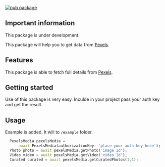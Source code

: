 [![pub package](https://img.shields.io/pub/v/pexels_photos_videos.svg)](https://pub.dev/packages/pexels_photos_videos)

## Important information

This package is under development.

This package will help you to get data from [Pexels](https://pexels.com). 

## Features

This package is able to fetch full details from [Pexels](https://pexels.com).

## Getting started

Use of this package is very easy. Inculde in your project pass your auth key and get the result.

## Usage

Example is added. It will to `/example` folder.

```dart
  PexelsMedia pexelsMedia =
      await PexelsMedia(authorizationKey: 'place your auth key here');
  Photo photo = await pexelsMedia.getPhoto('image Id');
  Video video = await pexelsMedia.getVideo('video Id');
  Curated curated = await pexelsMedia.getCuratedPhotos(1,1);
```